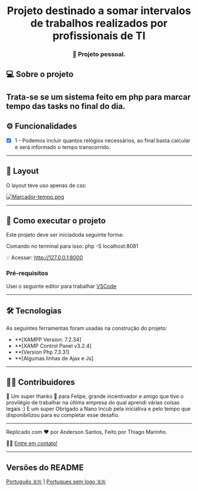 <h1 align="center">
      Projeto destinado a somar intervalos de trabalhos realizados por profissionais de TI
</h1>

<h3 align="center">
    🌱 Projeto pessoal.
</h3>


## 💻 Sobre o projeto

 Trata-se se um sistema feito em php para marcar tempo das tasks no final do dia.
---

## ⚙️ Funcionalidades

- [x] 1 - Podemos incluir quantos relógios necessários, ao final basta calcular e será informado o tempo transcorrido.

---

## 🎨 Layout

O layout teve uso apenas de css:

[![Marcador-tempo.png](https://i.postimg.cc/ZRdD2Zzs/Marcador-tempo.png)](https://postimg.cc/62B04k3C)

---

## 🚀 Como executar o projeto

Este projeto deve ser iniciadoda seguinte forma:

Comando no terminal para isso:
php -S localhost:8081

💡 Acessar:
http://127.0.0.1:8000

### Pré-requisitos

Usei o seguinte editor para trabalhar  [VSCode](https://code.visualstudio.com/)


---

## 🛠 Tecnologias

As seguintes ferramentas foram usadas na construção do projeto:
-   **[XAMPP Version: 7.2.34]
-   **[XAMP Control Panel v3.2.4]
-   **[Version Php 7.3.31]
-   **[Algumas linhas de Ajax e Js]

---

## 👨‍💻 Contribuidores

💜 Um super thanks 👏 para Felipe, grande incentivador e amigo que tive o provilégio de trabalhar na última empresa do qual aprendi várias coisas legais :)
E um super Obrigado a Nano Incub pela iniciativa e pelo tempo que disponibilizou para eu  completar esse desafio.

---

Replicado com ❤️ por Anderson Santos, Feito por Thiago Marinho.

👋🏽 [Entre em contato!](https://www.linkedin.com/in/anderson-santos-dev-front-back/)

---

##  Versões do README

[Português 🇧🇷](./README.md)  | [Portugues sem logo  🇧🇷](./README-sem-logo.md) 
